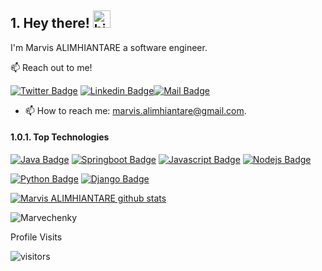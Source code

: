 ## 1. Hey there! <img src="https://user-images.githubusercontent.com/1303154/88677602-1635ba80-d120-11ea-84d8-d263ba5fc3c0.gif" width="28px" height="28px" alt="hi">

<!--## 1. Hi I'm Marvis <img src="https://user-images.githubusercontent.com/1303154/88677602-1635ba80-d120-11ea-84d8-d263ba5fc3c0.gif" width="28px" height="28px" alt="hi"> -->

I'm Marvis ALIMHIANTARE a software engineer.

:mailbox: Reach out to me!

[![Twitter Badge](https://img.shields.io/badge/-@Marvechenky-1ca0f1?style=flat&labelColor=1ca0f1&logo=twitter&logoColor=white&link=https://twitter.com/Marvechenky)](https://twitter.com/Marvechenky) [![Linkedin Badge](https://img.shields.io/badge/-Marvis-0e76a8?style=flat&labelColor=0e76a8&logo=linkedin&logoColor=white)](https://www.linkedin.com/in/marvis-alimhiantare/)[![Mail Badge](https://img.shields.io/badge/-ALIMHIANTARE-c0392b?style=flat&labelColor=c0392b&logo=gmail&logoColor=white)](mailto:marvis.alimhiantare@gmail.com)

<!-- TODO: Add last video link -->

<!-- 🔭 I’m currently a trainee @Semicolon Africa -->
<!-- 🔭 Currently looking for internship or entry level job placement.-->
<!-- 🔭 Most used line of code `git commit -m "Initial Commit"`-->
<!-- 🤔 I’m looking for help with Outstanding Video ideas.-->
- 📫 How to reach me: marvis.alimhiantare@gmail.com.
<!-- - 😄 Pronouns: Marvis, ALIMHIANTARE, Marvechenky.
<!-- ⚡ Fun fact: I play games (COD my username Marvechenky). -->

#### 1.0.1. Top Technologies

<!-- TODO: Make technologies links takes you to repositories -->

[![Java Badge](https://img.shields.io/badge/-Java-e535ab?style=for-the-badge&labelColor=white&logo=java&logoColor=e585ba)](#)
[![Springboot Badge](https://img.shields.io/badge/-Springboot-61DBFB?style=for-the-badge&labelColor=green&logo=springboot&logoColor=61DBFB)](#) 
[![Javascript Badge](https://img.shields.io/badge/-Javascript-F0DB4F?style=for-the-badge&labelColor=black&logo=javascript&logoColor=F0DB4F)](#) 
[![Nodejs Badge](https://img.shields.io/badge/-Nodejs-3C873A?style=for-the-badge&labelColor=black&logo=node.js&logoColor=3C873A)](#) 
<!--[![React Badge](https://img.shields.io/badge/-React-61DBFB?style=for-the-badge&labelColor=black&logo=react&logoColor=61DBFB)](#)-->
[![Python Badge](https://img.shields.io/badge/-Python-007acc?style=for-the-badge&labelColor=yellow&logo=python&logoColor=007acc)](#)
[![Django Badge](https://img.shields.io/badge/-Django-61DBFB?style=for-the-badge&labelColor=green&logo=django&logoColor=61DBFB)](#)

[![Marvis ALIMHIANTARE github stats](https://github-readme-stats.vercel.app/api?username=Marvechenky)](https://github.com/anuraghazra/github-readme-stats)

<p><img align="center" src="https://github-readme-streak-stats.herokuapp.com/?user=Marvechenky&" alt="Marvechenky" /></p>



 Profile Visits 

![visitors](https://visitor-badge.glitch.me/badge?page_id=Marvechenky.Marvechenky)



